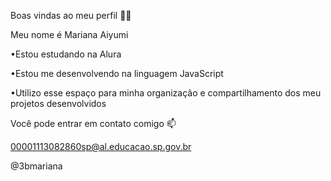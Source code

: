 Boas vindas ao meu perfil 💙💙

Meu nome é Mariana Aiyumi

•Estou estudando na Alura

•Estou me desenvolvendo na linguagem JavaScript

•Utilizo esse espaço para minha organização e compartilhamento dos meu projetos desenvolvidos



Você pode entrar em contato comigo 📫

00001113082860sp@al.educacao.sp.gov.br

@3bmariana
